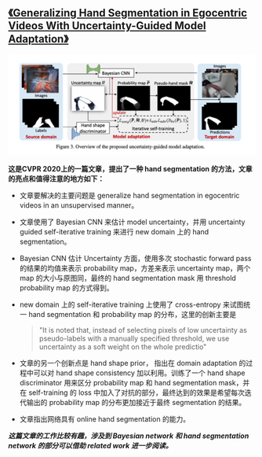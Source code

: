 ## [《Generalizing Hand Segmentation in Egocentric Videos With Uncertainty-Guided Model Adaptation》](https://openaccess.thecvf.com/content_CVPR_2020/papers/Cai_Generalizing_Hand_Segmentation_in_Egocentric_Videos_With_Uncertainty-Guided_Model_Adaptation_CVPR_2020_paper.pdf)
![](/picture/18.png)

**这是CVPR 2020上的一篇文章，提出了一种 hand segmentation 的方法，文章的亮点和值得注意的地方如下：**

* 文章要解决的主要问题是 generalize hand segmentation in egocentric videos in an unsupervised manner。

* 文章使用了 Bayesian CNN 来估计 model uncertainty，并用 uncertainty guided self-iterative training 来进行 new domain 上的 hand segmentation。

* Bayesian CNN 估计 Uncertainty 方面，使用多次 stochastic forward pass 的结果的均值来表示 probability map，方差来表示 uncertainty map，两个 map 的大小与原图同，最终的 hand segmentation mask 用 threshold probability map 的方式得到。

* new domain 上的 self-iterative training 上使用了 cross-entropy 来试图统一 hand segmentation 和 probability map 的分布，这里的创新主要是
    > "It is noted that, instead of selecting pixels of low uncertainty as pseudo-labels with a manually specified threshold, we use uncertainty as a soft weight on the whole predictio"

* 文章的另一个创新点是 hand shape prior， 指出在 domain adaptation 的过程中可以对 hand shape consistency 加以利用。训练了一个 hand shape discriminator 用来区分 probability map 和 hand segmentation mask，并在 self-training 的 loss 中加入了对抗的部分，最终达到的效果是希望每次迭代输出的 probability map 的分布更加接近于最终 segmentation 的结果。

* 文章指出网络具有 online hand segmentation 的能力。

***这篇文章的工作比较有趣，涉及到 Bayesian network 和 hand segmentation network 的部分可以借助 related work 进一步阅读。***


